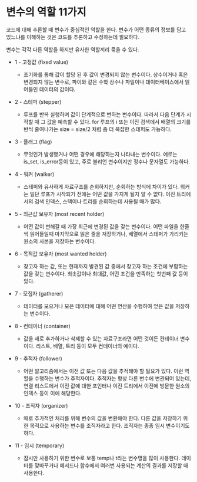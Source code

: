 # 변수의 역할 11가지
코드에 대해 추론할 때 변수가 중심적인 역할을 한다. 변수가 어떤 종류의 정보를 담고 있느냐를 이해하는 것은 코드를 추론하고 수정하는데 필요하다.

변수는 각각 다른 역할을 하지만 유사한 역할끼리 묶을 수 있다.

* 1 - 고정값 (fixed value)
  * 초기화를 통해 값이 할당 된 후 값이 변경되지 않는 변수이다. 상수이거나 혹은 변경되지 않는 변수로, 파이와 같은 수학 상수나 파일이나 데이터베이스에서 읽어들인 데이터의 값이다.

* 2 - 스테퍼 (stepper)
  * 루프를 반복 실행하며 값이 단계적으로 변하는 변수이다. 따라서 다음 단계가 시작할 때 그 값을 예측할 수 있다. for 루프의 i 또는 이진 검색에서 배열의 크기를 반씩 줄여나가는 size = size/2 처럼 좀 더 복잡한 스테퍼도 가능하다.

* 3 - 플래그 (flag)
  * 무엇인가 발생했거나 어떤 경우에 해당하는지 나타내는 변수이다. 예로는 is_set, is_error등이 있고, 주로 불리언 변수이지만 정수나 문자열도 가능하다.

* 4 - 워커 (walker)
  * 스테퍼와 유사하게 자료구조를 순회하지만, 순회하는 방식에 차이가 있다. 워커는 일단 루프가 시작되기 전에는 어떤 값을 가지게 될지 알 수 없다. 이진 트리에서의 검색 인덱스, 스택이나 트리를 순회하는데 사용될 때가 많다. 

* 5 - 최근값 보유자 (most recent holder)
  * 어떤 값이 변해갈 때 가장 최근에 변경된 값을 갖는 변수이다. 어떤 파일을 한줄씩 읽어들일때 마지막으로 읽은 줄을 저장하거나, 배열에서 스테퍼가 가리키는 원소의 사본을 저장하는 변수이다.

* 6 - 목적값 보유자 (most wanted holder)
  * 찾고자 하는 값, 또는 현재까지 발견된 값 중에서 찾고자 하는 조건에 부합하는 값을 갖는 변수이다. 최솟값이나 최대값, 어떤 조건을 만족하는 첫번째 값 등이 있다.

* 7 - 모집자 (gatherer)
  * 데이터를 모으거나 모은 데이터에 대해 어떤 연산을 수행하여 얻은 값을 저장하는 변수이다. 

* 8 - 컨테이너 (container)
  * 값을 새로 추가하거나 삭제할 수 있는 자료구조라면 어떤 것이든 컨테이너 변수이다. 리스트, 배열, 트리 등이 모두 컨테이너의 예이다.

* 9 - 추적자 (follower)
  * 어떤 알고리즘에서는 이전 값 또는 다음 값을 추적해야 할 필요가 있다. 이런 역할을 수행하는 변수가 추적자이다. 추적자는 항상 다른 변수에 변관되어 있는데, 연결 리스트에서 이전 값에 대한 포인터나 이진 트리에서 이전에 방문한 원소의 인덱스 등이 이에 해당한다.

* 10 - 조직자 (organizer)
  * 때로 추가적인 처리를 위해 변수의 값을 변환해야 한다. 다른 값을 저장하기 위한 목적으로 사용하는 변수를 조직자라고 한다. 조직자는 종종 임시 변수이기도 하다.

* 11 - 임시 (temporary)
  * 잠시만 사용하기 위한 변수로 보통 temp나 t라는 변수명을 많이 사용한다. 데이터를 맞바꾸거나 메서드나 함수에서 여러번 사용되는 계산의 결과를 저장할 때 사용한다.

